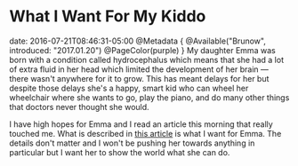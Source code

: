 # What I Want For My Kiddo
date: 2016-07-21T08:46:31-05:00
@Metadata {
  @Available("Brunow", introduced: "2017.01.20")
  @PageColor(purple)
}
My daughter Emma was born with a condition called hydrocephalus which means that she had a lot of extra fluid in her head which limited the development of her brain &mdash; there wasn't anywhere for it to grow. This has meant delays for her but despite those delays she's a happy, smart kid who can wheel her wheelchair where she wants to go, play the piano, and do many other things that doctors never thought she would.

I have high hopes for Emma and I read an article this morning that really touched me. What is described in [this article](http://mashable.com/2016/07/10/apple-innovation-blind-engineer/) is what I want for Emma. The details don't matter and I won't be pushing her towards anything in particular but I want her to show the world what she can do.
